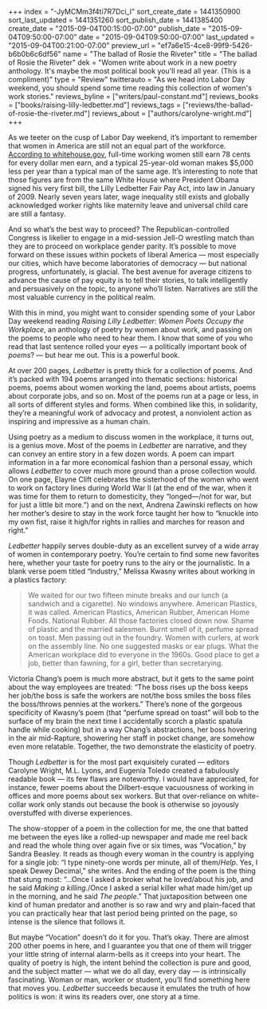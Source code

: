 +++
index = "-JyMCMm3f4ti7R7Dci_l"
sort_create_date = 1441350900
sort_last_updated = 1441351260
sort_publish_date = 1441385400
create_date = "2015-09-04T00:15:00-07:00"
publish_date = "2015-09-04T09:50:00-07:00"
date = "2015-09-04T09:50:00-07:00"
last_updated = "2015-09-04T00:21:00-07:00"
preview_url = "ef7a6e15-4ce8-99f9-5426-b6b0b6c6df56"
name = "The ballad of Rosie the Riveter"
title = "The ballad of Rosie the Riveter"
dek = "Women write about work in a new poetry anthology. It's maybe the most political book you'll read all year. (This is a compliment)"
type = "Review"
twitterauto = "As we head into Labor Day weekend, you should spend some time reading this collection of women's work stories."
reviews_byline = ["writers/paul-constant.md"]
reviews_books = ["books/raising-lilly-ledbetter.md"]
reviews_tags = ["reviews/the-ballad-of-rosie-the-riveter.md"]
reviews_about = ["authors/carolyne-wright.md"]
+++

As we teeter on the cusp of Labor Day weekend, it’s important to remember that women in America are still not an equal part of the workforce. [According to whitehouse.gov](https://www.whitehouse.gov/equal-pay/career), full-time working women still earn 78 cents for every dollar men earn, and a typical 25-year-old woman makes $5,000 less per year than a typical man of the same age. It’s interesting to note that those figures are from the same White House where President Obama signed his very first bill, the Lilly Ledbetter Fair Pay Act, into law in January of 2009. Nearly seven years later, wage inequality still exists and globally acknowledged worker rights like maternity leave and universal child care are still a fantasy.

And so what’s the best way to proceed? The Republican-controlled Congress is likelier to engage in a mid-session Jell-O wrestling match than they are to proceed on workplace gender parity. It’s possible to move forward on these issues within pockets of liberal America — most especially our cities, which have become laboratories of democracy — but national progress, unfortunately, is glacial. The best avenue for average citizens to  advance the cause of pay equity is to tell their stories, to talk intelligently and persuasively on the topic, to anyone who’ll listen. Narratives are still the most valuable currency in the political realm.

With this in mind, you might want to consider spending some of your Labor Day weekend reading *Raising Lilly Ledbetter: Women Poets Occupy the Workplace*, an anthology of poetry by women about work, and passing on the poems to people who need to hear them. I know that some of you who read that last sentence rolled your eyes — a politically important book of *poems*? — but hear me out. This is a powerful book.

<div class="break"></div>

At over 200 pages, *Ledbetter* is pretty thick for a collection of poems. And it’s packed with 194 poems arranged into thematic sections: historical poems, poems about women working the land, poems about artists, poems about corporate jobs, and so on. Most of the poems run at a page or less, in all sorts of different styles and forms. When combined like this, in solidarity, they’re a meaningful work of advocacy and protest, a nonviolent action as inspiring and impressive as a human chain.

Using poetry as a medium to discuss women in the workplace, it turns out, is a genius move. Most of the poems in *Ledbetter* are narrative, and they can convey an entire story in a few dozen words. A poem can impart information in a far more economical fashion than a personal essay, which allows *Ledbetter* to cover much more ground than a prose collection would. On one page, Elayne Clift celebrates the sisterhood of the women who went to work on factory lines during World War II (at the end of the war, when it was time for them to return to domesticity, they “longed—/not for war, but for just a little bit more.”) and on the next, Andrena Zawinski reflects on how her mother’s desire to stay in the work force taught her how to “knuckle into my own fist, raise it high/for rights in rallies and marches for reason and right.”

<div class="break"></div>

*Ledbetter* happily serves double-duty as an excellent survey of a wide array of women in contemporary poetry. You’re certain to find some new favorites here, whether your taste for poetry runs to the airy or the journalistic. In a blank verse poem titled “Industry,” Melissa Kwasny writes about working in a plastics factory:

<blockquote>We waited for our two fifteen minute breaks and our lunch (a sandwich and a cigarette). No windows anywhere. American Plastics, it was called. American Plastics, American Rubber, American Home Foods. National Rubber. All those factories closed down now. Shame of plastic and the married salesmen. Burnt smell of it, perfume spread on toast. Men passing out in the foundry. Women with curlers, at work on the assembly line. No one suggested masks or ear plugs. What the American workplace did to everyone in the 1960s. Good place to get a job, better than fawning, for a girl, better than secretarying.</blockquote>

Victoria Chang’s poem is much more abstract, but it gets to the same point about the way employees are treated: “The boss rises up the boss keeps her job/the boss is safe the workers are not/the boss smiles the boss files the boss/throws pennies at the workers.” There’s none of the gorgeous specificity of Kwasny’s poem (that “perfume spread on toast” will bob to the surface of my brain the next time I accidentally scorch a plastic spatula handle while cooking) but in a way Chang’s abstractions, her boss hovering in the air mid-Rapture, showering her staff in pocket change, are somehow even more relatable. Together, the two demonstrate the elasticity of poetry.

Though *Ledbetter* is for the most part exquisitely curated — editors Carolyne Wright, M.L. Lyons, and Eugenia Toledo created a fabulously readable book — its few flaws are noteworthy. I would have appreciated, for instance, fewer poems about the Dilbert-esque vacuousness of working in offices and more poems about sex workers. But that over-reliance on white-collar work only stands out because the book is otherwise so joyously overstuffed with diverse experiences.

<div class="break"></div>

The show-stopper of a poem in the collection for me, the one that batted me between the eyes like a rolled-up newspaper and made me reel back and read the whole thing over again five or six times, was “Vocation,” by Sandra Beasley. It reads as though every woman in the country is applying for a single job: “I type ninety-one words per minute, all of them/*Help*. Yes, I speak Dewey Decimal,” she writes. And the ending of the poem is the thing that stung most: “…Once I asked a broker what he loved/about his job, and he said *Making a killing*./Once I asked a serial killer what made him/get up in the morning, and he said *The people*.” That juxtaposition between one kind of human predator and another is so raw and wry and plain-faced that you can practically hear that last period being printed on the page, so intense is the silence that follows it.

But maybe “Vocation” doesn’t do it for you. That’s okay. There are almost 200 other poems in here, and I guarantee you that one of them will trigger your little string of internal alarm-bells as it creeps into your heart. The quality of poetry is high, the intent behind the collection is pure and good, and the subject matter — what we do all day, every day — is intrinsically fascinating. Woman or man, worker or student, you’ll find something here that moves you. *Ledbetter* succeeds because it emulates the truth of how politics is won: it wins its readers over, one story at a time. 